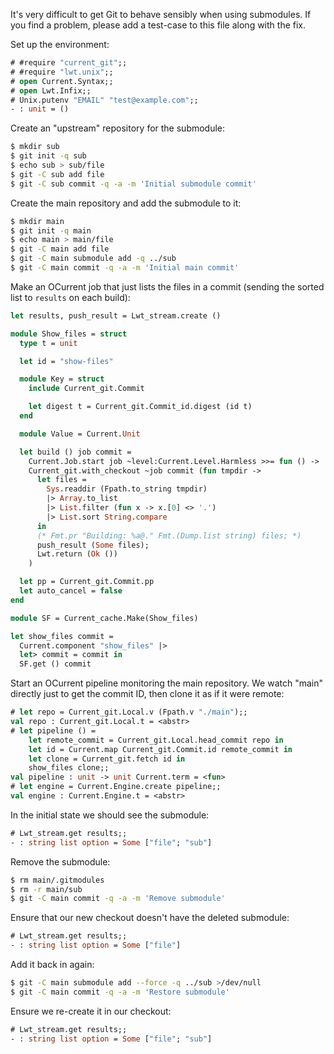 It's very difficult to get Git to behave sensibly when using submodules.
If you find a problem, please add a test-case to this file along with the fix.

Set up the environment:

```ocaml
# #require "current_git";;
# #require "lwt.unix";;
# open Current.Syntax;;
# open Lwt.Infix;;
# Unix.putenv "EMAIL" "test@example.com";;
- : unit = ()
```

Create an "upstream" repository for the submodule:

```sh
$ mkdir sub
$ git init -q sub
$ echo sub > sub/file
$ git -C sub add file
$ git -C sub commit -q -a -m 'Initial submodule commit'
```

Create the main repository and add the submodule to it:

```sh
$ mkdir main
$ git init -q main
$ echo main > main/file
$ git -C main add file
$ git -C main submodule add -q ../sub
$ git -C main commit -q -a -m 'Initial main commit'
```

Make an OCurrent job that just lists the files in a commit
(sending the sorted list to `results` on each build):

```ocaml
let results, push_result = Lwt_stream.create ()

module Show_files = struct
  type t = unit

  let id = "show-files"

  module Key = struct
    include Current_git.Commit

    let digest t = Current_git.Commit_id.digest (id t)
  end

  module Value = Current.Unit

  let build () job commit =
    Current.Job.start job ~level:Current.Level.Harmless >>= fun () ->
    Current_git.with_checkout ~job commit (fun tmpdir ->
      let files =
        Sys.readdir (Fpath.to_string tmpdir)
        |> Array.to_list
        |> List.filter (fun x -> x.[0] <> '.')
        |> List.sort String.compare
      in
      (* Fmt.pr "Building: %a@." Fmt.(Dump.list string) files; *)
      push_result (Some files);
      Lwt.return (Ok ())
    )

  let pp = Current_git.Commit.pp
  let auto_cancel = false
end

module SF = Current_cache.Make(Show_files)

let show_files commit =
  Current.component "show_files" |>
  let> commit = commit in
  SF.get () commit
```

Start an OCurrent pipeline monitoring the main repository.
We watch "main" directly just to get the commit ID, then clone it as if it were remote:

```ocaml
# let repo = Current_git.Local.v (Fpath.v "./main");;
val repo : Current_git.Local.t = <abstr>
# let pipeline () =
    let remote_commit = Current_git.Local.head_commit repo in
    let id = Current.map Current_git.Commit.id remote_commit in
    let clone = Current_git.fetch id in
    show_files clone;;
val pipeline : unit -> unit Current.term = <fun>
# let engine = Current.Engine.create pipeline;;
val engine : Current.Engine.t = <abstr>
```

In the initial state we should see the submodule:

```ocaml
# Lwt_stream.get results;;
- : string list option = Some ["file"; "sub"]
```

Remove the submodule:

```sh
$ rm main/.gitmodules
$ rm -r main/sub
$ git -C main commit -q -a -m 'Remove submodule'
```

Ensure that our new checkout doesn't have the deleted submodule:

```ocaml
# Lwt_stream.get results;;
- : string list option = Some ["file"]
```

Add it back in again:

```sh
$ git -C main submodule add --force -q ../sub >/dev/null
$ git -C main commit -q -a -m 'Restore submodule'
```

Ensure we re-create it in our checkout:

```ocaml
# Lwt_stream.get results;;
- : string list option = Some ["file"; "sub"]
```
